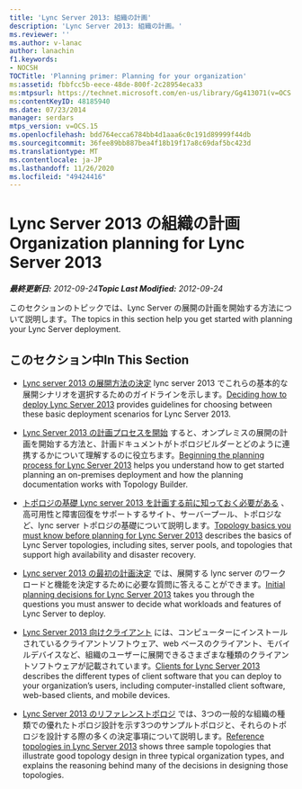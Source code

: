```yaml
---
title: 'Lync Server 2013: 組織の計画'
description: 'Lync Server 2013: 組織の計画。'
ms.reviewer: ''
ms.author: v-lanac
author: lanachin
f1.keywords:
- NOCSH
TOCTitle: 'Planning primer: Planning for your organization'
ms:assetid: fbbfcc5b-eece-48de-800f-2c28954eca33
ms:mtpsurl: https://technet.microsoft.com/en-us/library/Gg413071(v=OCS.15)
ms:contentKeyID: 48185940
ms.date: 07/23/2014
manager: serdars
mtps_version: v=OCS.15
ms.openlocfilehash: bdd764ecca6784bb4d1aaa6c0c191d89999f44db
ms.sourcegitcommit: 36fee89bb887bea4f18b19f17a8c69daf5bc423d
ms.translationtype: MT
ms.contentlocale: ja-JP
ms.lasthandoff: 11/26/2020
ms.locfileid: "49424416"
---
```

# <a name="organization-planning-for-lync-server-2013"></a><span data-ttu-id="ffde3-103">Lync Server 2013 の組織の計画</span><span class="sxs-lookup"><span data-stu-id="ffde3-103">Organization planning for Lync Server 2013</span></span>

<div data-xmlns="http://www.w3.org/1999/xhtml">

<div class="topic" data-xmlns="http://www.w3.org/1999/xhtml" data-msxsl="urn:schemas-microsoft-com:xslt" data-cs="https://msdn.microsoft.com/">

<div data-asp="https://msdn2.microsoft.com/asp">



</div>

<div id="mainSection">

<div id="mainBody"><span data-ttu-id="ffde3-104">

<span> </span></span><span class="sxs-lookup"><span data-stu-id="ffde3-104">

<span> </span></span></span>

<span data-ttu-id="ffde3-105">_**最終更新日:** 2012-09-24_</span><span class="sxs-lookup"><span data-stu-id="ffde3-105">_**Topic Last Modified:** 2012-09-24_</span></span>

<span data-ttu-id="ffde3-106">このセクションのトピックでは、Lync Server の展開の計画を開始する方法について説明します。</span><span class="sxs-lookup"><span data-stu-id="ffde3-106">The topics in this section help you get started with planning your Lync Server deployment.</span></span>

<div>

## <a name="in-this-section"></a><span data-ttu-id="ffde3-107">このセクション中</span><span class="sxs-lookup"><span data-stu-id="ffde3-107">In This Section</span></span>

  - <span data-ttu-id="ffde3-108">[Lync server 2013 の展開方法の決定](lync-server-2013-deciding-how-to-deploy-microsoft-lync.md) lync server 2013 でこれらの基本的な展開シナリオを選択するためのガイドラインを示します。</span><span class="sxs-lookup"><span data-stu-id="ffde3-108">[Deciding how to deploy Lync Server 2013](lync-server-2013-deciding-how-to-deploy-microsoft-lync.md) provides guidelines for choosing between these basic deployment scenarios for Lync Server 2013.</span></span>

  - <span data-ttu-id="ffde3-109">[Lync Server 2013 の計画プロセスを開始](lync-server-2013-beginning-the-planning-process.md) すると、オンプレミスの展開の計画を開始する方法と、計画ドキュメントがトポロジビルダーとどのように連携するかについて理解するのに役立ちます。</span><span class="sxs-lookup"><span data-stu-id="ffde3-109">[Beginning the planning process for Lync Server 2013](lync-server-2013-beginning-the-planning-process.md) helps you understand how to get started planning an on-premises deployment and how the planning documentation works with Topology Builder.</span></span>

  - <span data-ttu-id="ffde3-110">[トポロジの基礎 Lync server 2013 を計画する前に知っておく必要がある](lync-server-2013-topology-basics-you-must-know-before-planning.md) 、高可用性と障害回復をサポートするサイト、サーバープール、トポロジなど、lync server トポロジの基礎について説明します。</span><span class="sxs-lookup"><span data-stu-id="ffde3-110">[Topology basics you must know before planning for Lync Server 2013](lync-server-2013-topology-basics-you-must-know-before-planning.md) describes the basics of Lync Server topologies, including sites, server pools, and topologies that support high availability and disaster recovery.</span></span>

  - <span data-ttu-id="ffde3-111">[Lync server 2013 の最初の計画決定](lync-server-2013-initial-planning-decisions.md) では、展開する lync server のワークロードと機能を決定するために必要な質問に答えることができます。</span><span class="sxs-lookup"><span data-stu-id="ffde3-111">[Initial planning decisions for Lync Server 2013](lync-server-2013-initial-planning-decisions.md) takes you through the questions you must answer to decide what workloads and features of Lync Server to deploy.</span></span>

  - <span data-ttu-id="ffde3-112">[Lync Server 2013 向けクライアント](lync-server-2013-clients.md) には、コンピューターにインストールされているクライアントソフトウェア、web ベースのクライアント、モバイルデバイスなど、組織のユーザーに展開できるさまざまな種類のクライアントソフトウェアが記載されています。</span><span class="sxs-lookup"><span data-stu-id="ffde3-112">[Clients for Lync Server 2013](lync-server-2013-clients.md) describes the different types of client software that you can deploy to your organization’s users, including computer-installed client software, web-based clients, and mobile devices.</span></span>

  - <span data-ttu-id="ffde3-113">[Lync Server 2013 のリファレンストポロジ](lync-server-2013-reference-topologies.md) では、3つの一般的な組織の種類での優れたトポロジ設計を示す3つのサンプルトポロジと、それらのトポロジを設計する際の多くの決定事項について説明します。</span><span class="sxs-lookup"><span data-stu-id="ffde3-113">[Reference topologies in Lync Server 2013](lync-server-2013-reference-topologies.md) shows three sample topologies that illustrate good topology design in three typical organization types, and explains the reasoning behind many of the decisions in designing those topologies.</span></span>

<span data-ttu-id="ffde3-114"></div>

</div>

<span> </span>

</div>

</div>

</span><span class="sxs-lookup"><span data-stu-id="ffde3-114"></div>

</div>

<span> </span>

</div>

</div>

</span></span></div>

